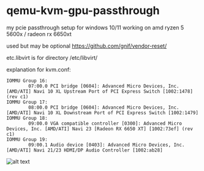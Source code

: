 # qemu-kvm-gpu-passthrough
my pcie passthrough setup for windows 10/11
working on amd ryzen 5 5600x / radeon rx 6650xt

used but may be optional https://github.com/gnif/vendor-reset/


etc.libvirt is for directory /etc/libvirt/

explanation for kvm.conf:
```
IOMMU Group 16:
        07:00.0 PCI bridge [0604]: Advanced Micro Devices, Inc. [AMD/ATI] Navi 10 XL Upstream Port of PCI Express Switch [1002:1478] (rev c1)
IOMMU Group 17:
        08:00.0 PCI bridge [0604]: Advanced Micro Devices, Inc. [AMD/ATI] Navi 10 XL Downstream Port of PCI Express Switch [1002:1479]
IOMMU Group 18:
        09:00.0 VGA compatible controller [0300]: Advanced Micro Devices, Inc. [AMD/ATI] Navi 23 [Radeon RX 6650 XT] [1002:73ef] (rev c1)
IOMMU Group 19:
        09:00.1 Audio device [0403]: Advanced Micro Devices, Inc. [AMD/ATI] Navi 21/23 HDMI/DP Audio Controller [1002:ab28]
```
![alt text][logo]

[logo]: https://raw.githubusercontent.com/awwmbCPmM9Q7xFfM/qemu-kvm-gpu-passthrough/main/image.png
